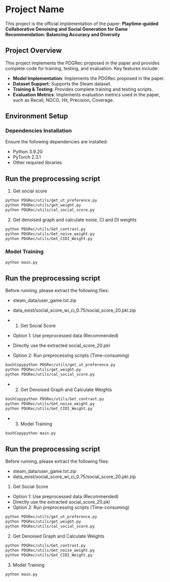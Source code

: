 # Project Name

This project is the official implementation of the paper: **Playtime-guided Collaborative Denoising and Social Generation for Game Recommendation: Balancing Accuracy and Diversity**

## Project Overview

This project implements the PDGRec proposed in the paper and provides complete code for training, testing, and evaluation. Key features include:
- **Model Implementation**: Implements the PDGRec proposed in the paper.
- **Dataset Support**: Supports the Steam dataset.
- **Training & Testing**: Provides complete training and testing scripts.
- **Evaluation Metrics**: Implements evaluation metrics used in the paper, such as Recall, NDCG, Hit, Precision, Coverage.

## Environment Setup

### Dependencies Installation
Ensure the following dependencies are installed:
- Python 3.9.20
- PyTorch 2.3.1
- Other required libraries

## Run the preprocessing script

1. Get social score
```bash
python PDGRec/utils/get_ut_preference.py
python PDGRec/utils/get_weight.py
python PDGRec/utils/cal_social_score.py
```

2. Get denoised graph and calculate noise, CI and DI weights 
```bash
python PDGRec/utils/Get_contrast.py
python PDGRec/utils/Get_noise_weight.py
python PDGRec/utils/Get_CIDI_Weight.py 
```

### Model Training

```bash
python main.py
```


## Run the preprocessing script
Before running, please extract the following files:
- steam_data/user_game.txt.zip
- data_exist/social_score_wi_ci_0.75/social_score_20.pkl.zip

- 1. Get Social Score
- Option 1: Use preprocessed data (Recommended)
- Directly use the extracted social_score_20.pkl

- Option 2: Run preprocessing scripts (Time-consuming)
```bash
bashCopypython PDGRec/utils/get_ut_preference.py
python PDGRec/utils/get_weight.py
python PDGRec/utils/cal_social_score.py
```
- 2. Get Denoised Graph and Calculate Weights
```bash
bashCopypython PDGRec/utils/Get_contrast.py
python PDGRec/utils/Get_noise_weight.py
python PDGRec/utils/Get_CIDI_Weight.py
```
- 3. Model Training
```bash
bashCopypython main.py
```

## Run the preprocessing script
Before running, please extract the following files:
- steam_data/user_game.txt.zip
- data_exist/social_score_wi_ci_0.75/social_score_20.pkl.zip
1. Get Social Score
- Option 1: Use preprocessed data (Recommended)
- Directly use the extracted social_score_20.pkl
- Option 2: Run preprocessing scripts (Time-consuming)
```bash
python PDGRec/utils/get_ut_preference.py
python PDGRec/utils/get_weight.py
python PDGRec/utils/cal_social_score.py
```
2. Get Denoised Graph and Calculate Weights
```bash
python PDGRec/utils/Get_contrast.py
python PDGRec/utils/Get_noise_weight.py
python PDGRec/utils/Get_CIDI_Weight.py
```
3. Model Training
```bash
python main.py
```
